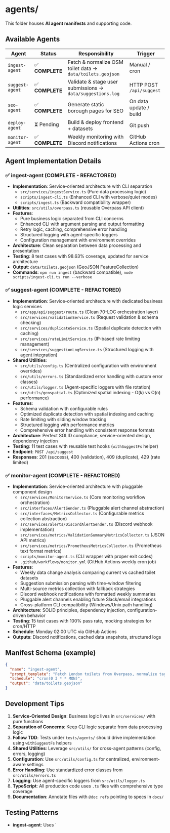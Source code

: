 # agents/

This folder houses **AI agent manifests** and supporting code.

## Available Agents
| Agent | Status | Responsibility | Trigger |
|-------|--------|---------------|---------|
| `ingest-agent` | ✅ **COMPLETE** | Fetch & normalize OSM toilet data → `data/toilets.geojson` | Manual / cron |
| `suggest-agent` | ✅ **COMPLETE** | Validate & stage user submissions → `data/suggestions.log` | HTTP POST `/api/suggest` |
| `seo-agent` | ✅ **COMPLETE** | Generate static borough pages for SEO | On data update / build |
| `deploy-agent` | ⏳ Pending | Build & deploy frontend + datasets | Git push |
| `monitor-agent` | ✅ **COMPLETE** | Weekly monitoring with Discord notifications | GitHub Actions cron |

## Agent Implementation Details

### ✅ ingest-agent (COMPLETE - REFACTORED)
- **Implementation**: Service-oriented architecture with CLI separation
  - `src/services/ingestService.ts` (Pure data processing logic)
  - `scripts/ingest-cli.ts` (Enhanced CLI with verbose/quiet modes)
  - `scripts/ingest.ts` (Backward compatibility wrapper)
- **Utilities**: `src/utils/overpass.ts` (reusable Overpass API client)
- **Features**: 
  - Pure business logic separated from CLI concerns
  - Enhanced CLI with argument parsing and output formatting
  - Retry logic, caching, comprehensive error handling
  - Structured logging with agent-specific loggers
  - Configuration management with environment overrides
- **Architecture**: Clean separation between data processing and presentation
- **Testing**: 8 test cases with 98.63% coverage, updated for service architecture
- **Output**: `data/toilets.geojson` (GeoJSON FeatureCollection)
- **Commands**: `npm run ingest` (backward compatible), `node scripts/ingest-cli.ts run --verbose`

### ✅ suggest-agent (COMPLETE - REFACTORED)
- **Implementation**: Service-oriented architecture with dedicated business logic services
  - `src/app/api/suggest/route.ts` (Clean 70-LOC orchestration layer)
  - `src/services/validationService.ts` (Request validation & schema checking)
  - `src/services/duplicateService.ts` (Spatial duplicate detection with caching)
  - `src/services/rateLimitService.ts` (IP-based rate limiting management)
  - `src/services/suggestionLogService.ts` (Structured logging with agent integration)
- **Shared Utilities**: 
  - `src/utils/config.ts` (Centralized configuration with environment overrides)
  - `src/utils/errors.ts` (Standardized error handling with custom error classes)
  - `src/utils/logger.ts` (Agent-specific loggers with file rotation)
  - `src/utils/geospatial.ts` (Optimized spatial indexing - O(k) vs O(n) performance)
- **Features**: 
  - Schema validation with configurable rules
  - Optimized duplicate detection with spatial indexing and caching
  - Rate limiting with sliding window tracking
  - Structured logging with performance metrics
  - Comprehensive error handling with consistent response formats
- **Architecture**: Perfect SOLID compliance, service-oriented design, dependency injection
- **Testing**: 11 test cases with reusable test hooks (`withSuggestFs` helper)
- **Endpoint**: `POST /api/suggest`
- **Responses**: 201 (success), 400 (validation), 409 (duplicate), 429 (rate limited)

### ✅ monitor-agent (COMPLETE - REFACTORED)
- **Implementation**: Service-oriented architecture with pluggable component design
  - `src/services/MonitorService.ts` (Core monitoring workflow orchestration)
  - `src/interfaces/AlertSender.ts` (Pluggable alert channel abstraction)
  - `src/interfaces/MetricsCollector.ts` (Configurable metrics collection abstraction)
  - `src/services/alerts/DiscordAlertSender.ts` (Discord webhook implementation)
  - `src/services/metrics/ValidationSummaryMetricsCollector.ts` (JSON API metrics)
  - `src/services/metrics/PrometheusMetricsCollector.ts` (Prometheus text format metrics)
  - `scripts/monitor-agent.ts` (CLI wrapper with proper exit codes)
  - `.github/workflows/monitor.yml` (GitHub Actions weekly cron job)
- **Features**:
  - Weekly data change analysis comparing current vs cached toilet datasets
  - Suggestion submission parsing with time-window filtering
  - Multi-source metrics collection with fallback strategies
  - Discord webhook notifications with formatted weekly summaries
  - Pluggable alert channels enabling future Slack/email integrations
  - Cross-platform CLI compatibility (Windows/Unix path handling)
- **Architecture**: SOLID principles, dependency injection, configuration-driven behavior
- **Testing**: 15 test cases with 100% pass rate, mocking strategies for cron/HTTP
- **Schedule**: Monday 02:00 UTC via GitHub Actions
- **Outputs**: Discord notifications, cached data snapshots, structured logs

## Manifest Schema (example)
```json
{
  "name": "ingest-agent",
  "prompt_template": "Fetch London toilets from Overpass, normalize tags, output GeoJSON.",
  "schedule": "cron(0 3 * * MON)",
  "output": "data/toilets.geojson"
}
```

## Development Tips
1. **Service-Oriented Design**: Business logic lives in `src/services/` with pure functions
2. **Separation of Concerns**: Keep CLI logic separate from data processing logic
3. **Follow TDD**: Tests under `tests/agents/` should drive implementation using `withSuggestFs` helpers
4. **Shared Utilities**: Leverage `src/utils/` for cross-agent patterns (config, errors, logging)
5. **Configuration**: Use `src/utils/config.ts` for centralized, environment-aware settings
6. **Error Handling**: Use standardized error classes from `src/utils/errors.ts`
7. **Logging**: Use agent-specific loggers from `src/utils/logger.ts`
8. **TypeScript**: All production code uses `.ts` files with comprehensive type coverage
9. **Documentation**: Annotate files with `@doc refs` pointing to specs in `docs/`

## Testing Patterns
- **ingest-agent**: Uses `
